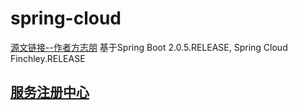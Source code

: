 # spring-cloud
[源文链接--作者方志朋](https://blog.csdn.net/forezp/article/details/70148833/)
基于Spring Boot 2.0.5.RELEASE, Spring Cloud Finchley.RELEASE

## [服务注册中心](https://github.com/zhuzilou/spring-cloud-learn/tree/master/spring-cloud-server)

